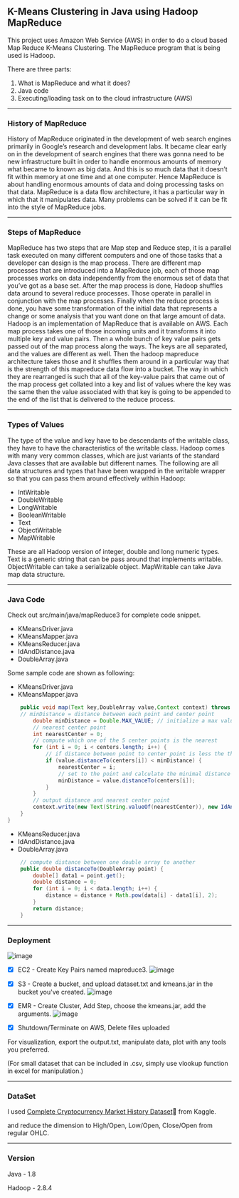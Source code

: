 ## K-Means Clustering in Java using Hadoop MapReduce

This project uses Amazon Web Service (AWS) in order to do a cloud based Map Reduce K-Means Clustering. The MapReduce program that is being used is Hadoop.

There are three parts:

   1.  What is MapReduce and what it does?
   2.  Java code
   3.  Executing/loading task on to the cloud infrastructure (AWS) 

------



### History of MapReduce

History of MapReduce originated in the development of web search engines primarily in Google’s research and development labs. It became clear early on in the development of search engines that there was gonna need to be new infrastructure built in order to handle enormous amounts of  memory what became to known as big data. And this is so much data that it doesn’t fit within memory at one time and at one computer. Hence MapReduce is about handling enormous amounts of data and doing processing tasks on that data. MapReduce is a data flow architecture, it has a particular way in which that it manipulates data. Many problems can be solved if it can be fit into the style of MapReduce jobs.

---

### Steps of MapReduce

MapReduce has two steps that are Map step and Reduce step, it is a parallel task executed on many different computers and one of those tasks that a developer can design is the map process. There are different map processes that are introduced into a MapReduce job, each of those map processes works on data independently from the enormous set of data that you’ve got as a base set. After the map process is done, Hadoop shuffles data around to several reduce processes. Those operate in parallel in conjunction with the map processes. Finally when the reduce process is done, you have some transformation of the initial data that represents a change or some analysis that you want done on that large amount of data. Hadoop is an implementation of MapReduce that is available on AWS. Each map process takes one of those incoming units and it transforms it into multiple key and value pairs. Then a whole bunch of key value pairs gets passed out of the map process along the ways. The keys are all separated, and the values are different as well. Then the hadoop mapreduce architecture takes those and it shuffles them around in a particular way that is the strength of this mapreduce data flow into a bucket. The way in which they are rearranged is such that all of the key-value pairs that came out of the map process get collated into a key and list of  values where the key was the same then the value associated with that key is going to be appended to the end of the list that is delivered to the reduce process.

---

### Types of Values

The type of the value and key have to be descendants of the writable class, they have to have the characteristics of the writable class. Hadoop comes with many very common classes, which are just variants of the standard Java classes that are available but different names. The following are all data structures and types that have been wrapped in the writable wrapper so that you can pass them around effectively within Hadoop:

* IntWritable
* DoubleWritable
* LongWritable
* BooleanWritable
* Text
* ObjectWritable
* MapWritable

These are all Hadoop version of integer, double and long numeric types. Text is a generic string that can be pass around that implements writable. ObjectWritable can take a serializable object. MapWritable can take Java map data structure.


---

### Java Code

Check out src/main/java/mapReduce3 for complete code snippet.

* KMeansDriver.java
* KMeansMapper.java
* KMeansReducer.java
* IdAndDistance.java
* DoubleArray.java


Some sample code are shown as following:

* KMeansDriver.java
* KMeansMapper.java

```java
	public void map(Text key,DoubleArray value,Context context) throws IOException,InterruptedException {
	// minDistance = distance between each point and center point
        double minDistance = Double.MAX_VALUE; // initialize a max value
        // nearest center point
        int nearestCenter = 0;
        // compute which one of the 5 center points is the nearest
        for (int i = 0; i < centers.length; i++) {
        	// if distance between point to center point is less the the minimal distance
            if (value.distanceTo(centers[i]) < minDistance) {
                nearestCenter = i;
                // set to the point and calculate the minimal distance
                minDistance = value.distanceTo(centers[i]);
            }
        }
        // output distance and nearest center point
        context.write(new Text(String.valueOf(nearestCenter)), new IdAndDistance(key.toString(),minDistance));
    }
}
```
* KMeansReducer.java
* IdAndDistance.java
* DoubleArray.java
```java
	// compute distance between one double array to another 
	public double distanceTo(DoubleArray point) {
		double[] data1 = point.get();
		double distance = 0;
		for (int i = 0; i < data.length; i++) {
			distance = distance + Math.pow(data[i] - data1[i], 2);
		}
		return distance;
	}
```


---

### Deployment

![image](https://user-images.githubusercontent.com/30872011/45192882-1b7e7900-b219-11e8-8783-f57d6b71528c.png)

 - [x] EC2 - Create Key Pairs named mapreduce3.
![image](https://user-images.githubusercontent.com/30872011/45193022-12da7280-b21a-11e8-8854-e54995801268.png)
 
 
 - [x] S3 - Create a bucket, and upload dataset.txt and kmeans.jar in the bucket you've created.
![image](https://user-images.githubusercontent.com/30872011/45193001-efafc300-b219-11e8-9f54-4a2634c59931.png)
 
 - [x] EMR - Create Cluster, Add Step, choose the kmeans.jar, add the arguments.
![image](https://user-images.githubusercontent.com/30872011/45193126-83818f00-b21a-11e8-93fd-c00112c2fb51.png)
 - [x] Shutdown/Terminate on AWS, Delete files uploaded

For visualization, export the output.txt, manipulate data, plot with any tools you preferred.

(For small dataset that can be included in .csv, simply use vlookup function in excel for manipulation.)


---

### DataSet

I used [Complete Cryptocurrency Market History Dataset](https://www.kaggle.com/taniaj/cryptocurrency-market-history-coinmarketcap):link: from Kaggle.



and reduce the dimension to High/Open, Low/Open, Close/Open from regular OHLC.

---

### Version

Java - 1.8

Hadoop - 2.8.4

